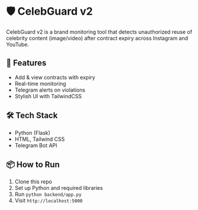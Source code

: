 # 🛡️ CelebGuard v2

CelebGuard v2 is a brand monitoring tool that detects unauthorized reuse of celebrity content (image/video) after contract expiry across Instagram and YouTube.

## 🚀 Features
- Add & view contracts with expiry
- Real-time monitoring
- Telegram alerts on violations
- Stylish UI with TailwindCSS

## 🛠️ Tech Stack
- Python (Flask)
- HTML, Tailwind CSS
- Telegram Bot API

## 📦 How to Run
1. Clone this repo
2. Set up Python and required libraries
3. Run `python backend/app.py`
4. Visit `http://localhost:5000`
